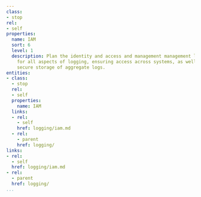 ```yaml
---
class:
- stop
rel:
- self
properties:
  name: IAM
  sort: 6
  level: 1
  description: Plan the identity and access and management management layer required
    for all aspects of logging, ensuring access across systems, as well as separate,
    secure storage of aggregate logs.
entities:
- class:
  - stop
  rel:
  - self
  properties:
    name: IAM
  links:
  - rel:
    - self
    href: logging/iam.md
  - rel:
    - parent
    href: logging/
links:
- rel:
  - self
  href: logging/iam.md
- rel:
  - parent
  href: logging/
...
```


